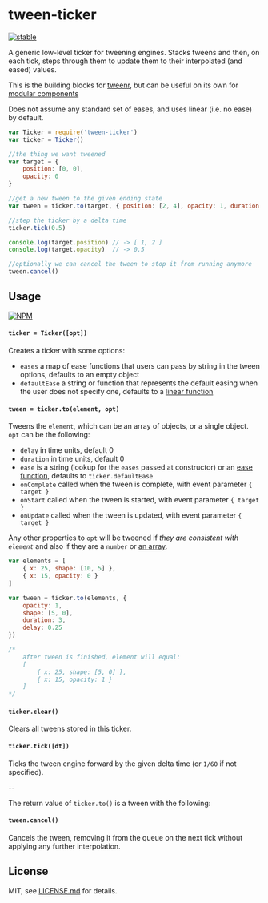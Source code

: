 # tween-ticker

[![stable](http://badges.github.io/stability-badges/dist/stable.svg)](http://github.com/badges/stability-badges)

A generic low-level ticker for tweening engines. Stacks tweens and then, on each tick, steps through them to update them to their interpolated (and eased) values. 

This is the building blocks for [tweenr](https://www.npmjs.org/package/tweenr), but can be useful on its own for [modular components](https://github.com/mattdesl/tweenr/tree/master/test/fancy-box/index.js)

Does not assume any standard set of eases, and uses linear (i.e. no ease) by default.

```js
var Ticker = require('tween-ticker')
var ticker = Ticker()

//the thing we want tweened
var target = {
    position: [0, 0],
    opacity: 0
}

//get a new tween to the given ending state
var tween = ticker.to(target, { position: [2, 4], opacity: 1, duration: 1 })

//step the ticker by a delta time
ticker.tick(0.5)

console.log(target.position) // -> [ 1, 2 ]
console.log(target.opacity)  // -> 0.5

//optionally we can cancel the tween to stop it from running anymore
tween.cancel()
```

## Usage

[![NPM](https://nodei.co/npm/tween-ticker.png)](https://nodei.co/npm/tween-ticker/)

#### `ticker = Ticker([opt])`

Creates a ticker with some options:

- `eases` a map of ease functions that users can pass by string in the tween options, defaults to an empty object
- `defaultEase` a string or function that represents the default easing when the user does not specify one, defaults to a [linear function](https://github.com/mattdesl/eases/blob/master/linear.js)

#### `tween = ticker.to(element, opt)`

Tweens the `element`, which can be an array of objects, or a single object. `opt` can be the following:

- `delay` in time units, default 0
- `duration` in time units, default 0
- `ease` is a string (lookup for the `eases` passed at constructor) or an [ease function](https://www.npmjs.org/package/eases), defaults to `ticker.defaultEase`
- `onComplete` called when the tween is complete, with event parameter `{ target }`
- `onStart` called when the tween is started, with event parameter `{ target }`
- `onUpdate` called when the tween is updated, with event parameter `{ target }`

Any other properties to `opt` will be tweened if *they are consistent with `element`* and also if they are a `number` or [an array](https://www.npmjs.org/package/an-array).

```js
var elements = [
    { x: 25, shape: [10, 5] },
    { x: 15, opacity: 0 }
]

var tween = ticker.to(elements, { 
    opacity: 1,
    shape: [5, 0],
    duration: 3,
    delay: 0.25
})

/*
    after tween is finished, element will equal:
    [
        { x: 25, shape: [5, 0] },
        { x: 15, opacity: 1 }
    ]
*/
```

#### `ticker.clear()`

Clears all tweens stored in this ticker.

#### `ticker.tick([dt])`

Ticks the tween engine forward by the given delta time (or `1/60` if not specified). 

--

The return value of `ticker.to()` is a tween with the following:

#### `tween.cancel()`

Cancels the tween, removing it from the queue on the next tick without applying any further interpolation.

## License

MIT, see [LICENSE.md](http://github.com/mattdesl/tween-ticker/blob/master/LICENSE.md) for details.
